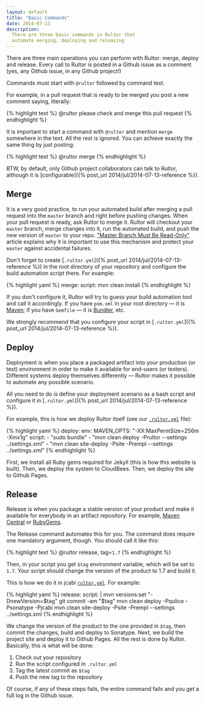 ```yaml
---
layout: default
title: "Basic Commands"
date: 2014-07-13
description:
  There are three basic commands in Rultor that
  automate merging, deploying and releasing
---
```


There are three main operations you can perform with Rultor:
merge, deploy and release. Every call to Rultor is posted in
a Github issue as a comment (yes, any Github issue, in any Github project!)

Commands must start with `@rultor` followed by command text.

For example, in a pull request that is ready to be merged
you post a new comment saying, literally:

{% highlight text %}
@rultor please check and merge this pull request
{% endhighlight %}

It is important to start a command with `@rultor` and
mention `merge` somewhere in the text. All the rest is ignored.
You can achieve exactly the same thing by just posting:

{% highlight text %}
@rultor merge
{% endhighlight %}

BTW, by default, only Github project collaborators
can talk to Rultor, although it is
[configurable]({% post_url 2014/jul/2014-07-13-reference %}).

## Merge

It is a very good practice, to run your automated build
after merging a pull request into the `master`
branch and right before pushing changes. When your pull request
is ready, ask Rultor to merge it. Rultor will checkout your
`master` branch, merge changes into it, run the automated build,
and push the new version of `master` to your repo.
["Master Branch Must Be Read-Only"](http://www.yegor256.com/2014/07/21/read-only-master-branch.html)
article explains why it is important to use this mechanism and
protect your `master` against accidental failures.

Don't forget to create [`.rultor.yml`]({% post_url 2014/jul/2014-07-13-reference %})
in the root directory of your repository and configure the build
automation script there. For example:

{% highlight yaml %}
merge:
  script: mvn clean install
{% endhighlight %}

If you don't configure it, Rultor will try to guess your
build automation tool and call it accordingly. If you
have `pom.xml` in your root directory &mdash;
it is [Maven](http://maven.apache.org/); if you have
`Gemfile` &mdash; it is [Bundler](http://www.bundler.io), etc.

We strongly recommend that you configure your script in
[`.rultor.yml`]({% post_url 2014/jul/2014-07-13-reference %}).

## Deploy

Deployment is when you place a packaged artifact into
your production (or test) environment in order to make it
available for end-users (or testers). Different systems deploy
themselves differently &mdash; Rultor makes it possible to
automate any possible scenario.

All you need to do is define your deployment scenario as
a bash script and configure it in [`.rultor.yml`]({% post_url 2014/jul/2014-07-13-reference %}).

For example, this is how we deploy Rultor
itself (see our [`.rultor.yml`](https://github.com/yegor256/rultor/blob/master/.rultor.yml) file):

{% highlight yaml %}
deploy:
  env:
    MAVEN_OPTS: "-XX:MaxPermSize=256m -Xmx1g"
  script:
    - "sudo bundle"
    - "mvn clean deploy -Prultor --settings ../settings.xml"
    - "mvn clean site-deploy -Psite -Prempl --settings ../settings.xml"
{% endhighlight %}

First, we install all Ruby gems required
for Jekyll (this is how this website is built). Then,
we deploy the system to CloudBees. Then, we deploy the site to Github Pages.

## Release

Release is when you package a stable version of your
product and make it available for everybody in an artifact
repository. For example, [Maven Central](http://search.maven.org/)
or [RubyGems](http://www.rubygems.org).

The Release command automates this for you. The command does
require one mandatory argument, though. You should call it like this:

{% highlight text %}
@rultor release, tag=`1.7`
{% endhighlight %}

Then, in your script you get `$tag` environment variable,
which will be set to `1.7`. Your script should change
the version of the product to 1.7 and build it.

This is how we do it in jcabi [`rultor.yml`](https://github.com/jcabi/jcabi/blob/master/.rultor.yml). For example:

{% highlight yaml %}
release:
  script: |
    mvn versions:set "-DnewVersion=$tag"
    git commit -am "$tag"
    mvn clean deploy -Pqulice -Psonatype -Pjcabi
    mvn clean site-deploy -Psite -Prempl --settings ../settings.xml
{% endhighlight %}

We change the version of the product to the one provided in
`$tag`, then commit the changes, build and deploy to Sonatype. Next,
we build the project site and deploy it to Github Pages.
All the rest is done by Rultor. Basically, this is what will be done:

 1. Check out your repository
 2. Run the script configured in `.rultor.yml`
 3. Tag the latest commit as `$tag`
 4. Push the new tag to the repository

Of course, if any of these steps fails, the entire command
fails and you get a full log in the Github issue.
